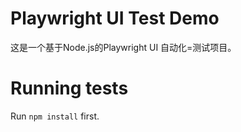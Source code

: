 Playwright UI Test Demo
==============
这是一个基于Node.js的Playwright UI 自动化=测试项目。

# Running tests
Run `npm install` first.

